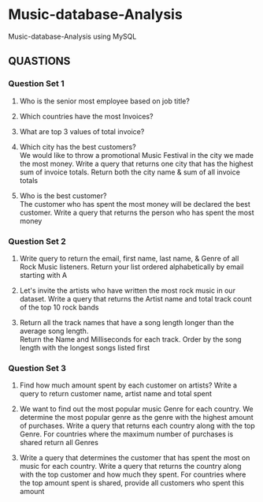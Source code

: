 # Music-database-Analysis
Music-database-Analysis using MySQL
##  QUASTIONS

### Question Set 1 
1. Who is the senior most employee based on job title?<br/>

2. Which countries have the most Invoices?<br/>

3. What are top 3 values of total invoice?<br/>

4. Which city has the best customers? <br/>
We would like to throw a promotional Music Festival in the city we made the most money. Write a query that returns one city that has the highest sum of invoice totals. Return both the city name & sum of all invoice totals<br/>

5. Who is the best customer? <br/>
The customer who has spent the most money will be declared the best customer. Write a query that returns the person who has spent the most money<br/>


### Question Set 2 
1. Write query to return the email, first name, last name, & Genre of all Rock Music listeners. Return your list ordered alphabetically by email starting with A<br/>

2. Let's invite the artists who have written the most rock music in our dataset. Write a query that returns the Artist name and total track count of the top 10 rock bands<br/>

3. Return all the track names that have a song length longer than the average song length. <br/>
Return the Name and Milliseconds for each track. Order by the song length with the longest songs listed first<br/>

### Question Set 3 
1. Find how much amount spent by each customer on artists? Write a query to return customer name, artist name and total spent<br/>

2. We want to find out the most popular music Genre for each country. We determine the most popular genre as the genre with the highest amount of purchases. Write a query that returns each country along with the top Genre. For countries where the maximum number of purchases is shared return all Genres<br/>

3. Write a query that determines the customer that has spent the most on music for each country. Write a query that returns the country along with the top customer and how much they spent. For countries where the top amount spent is shared, provide all customers who spent this amount
